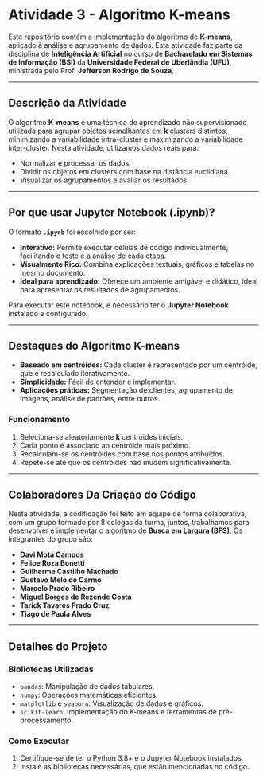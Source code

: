 # **Atividade 3 - Algoritmo K-means**

Este repositório contém a implementação do algoritmo de **K-means**, aplicado à análise e agrupamento de dados. Esta atividade faz parte da disciplina de **Inteligência Artificial** no curso de **Bacharelado em Sistemas de Informação (BSI)** da **Universidade Federal de Uberlândia (UFU)**, ministrada pelo Prof. **Jefferson Rodrigo de Souza**.

---

## **Descrição da Atividade**

O algoritmo **K-means** é uma técnica de aprendizado não supervisionado utilizada para agrupar objetos semelhantes em **k** clusters distintos, minimizando a variabilidade intra-cluster e maximizando a variabilidade inter-cluster. Nesta atividade, utilizamos dados reais para:

- Normalizar e processar os dados.
- Dividir os objetos em clusters com base na distância euclidiana.
- Visualizar os agrupamentos e avaliar os resultados.

---

## **Por que usar Jupyter Notebook (.ipynb)?**

O formato **`.ipynb`** foi escolhido por ser:
- **Interativo:** Permite executar células de código individualmente, facilitando o teste e a análise de cada etapa.
- **Visualmente Rico:** Combina explicações textuais, gráficos e tabelas no mesmo documento.
- **Ideal para aprendizado:** Oferece um ambiente amigável e didático, ideal para apresentar os resultados de agrupamentos.

Para executar este notebook, é necessário ter o **Jupyter Notebook** instalado e configurado.

---

## **Destaques do Algoritmo K-means**

- **Baseado em centróides:** Cada cluster é representado por um centróide, que é recalculado iterativamente.
- **Simplicidade:** Fácil de entender e implementar.
- **Aplicações práticas:** Segmentação de clientes, agrupamento de imagens, análise de padrões, entre outros.

### **Funcionamento**
1. Seleciona-se aleatoriamente **k** centróides iniciais.
2. Cada ponto é associado ao centróide mais próximo.
3. Recalculam-se os centróides com base nos pontos atribuídos.
4. Repete-se até que os centróides não mudem significativamente.

---

## **Colaboradores Da Criação do Código**
Nesta atividade, a codificação foi feito em equipe de forma colaborativa, com um grupo formado por 8 colegas da turma, juntos, trabalhamos para 
desenvolver e implementar o algoritmo de **Busca em Largura (BFS)**. Os integrantes do grupo são:

- **Davi Mota Campos**  
- **Felipe Roza Bonetti**  
- **Guilherme Castilho Machado**  
- **Gustavo Melo do Carmo**  
- **Marcelo Prado Ribeiro**  
- **Miguel Borges de Rezende Costa**  
- **Tarick Tavares Prado Cruz**  
- **Tiago de Paula Alves**  

---

## **Detalhes do Projeto**

### **Bibliotecas Utilizadas**
- `pandas`: Manipulação de dados tabulares.
- `numpy`: Operações matemáticas eficientes.
- `matplotlib` e `seaborn`: Visualização de dados e gráficos.
- `scikit-learn`: Implementação do K-means e ferramentas de pré-processamento.

### **Como Executar**
1. Certifique-se de ter o Python 3.8+ e o Jupyter Notebook instalados.
2. Instale as bibliotecas necessárias, que estão mencionadas no código.